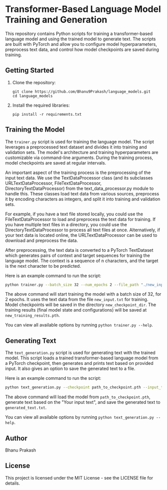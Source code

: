 # Transformer-Based Language Model Training and Generation

This repository contains Python scripts for training a transformer-based language model and using the trained model to generate text. The scripts are built with PyTorch and allow you to configure model hyperparameters, preprocess text data, and control how model checkpoints are saved during training.

## Getting Started

1. Clone the repository:
    ```
    git clone https://github.com/Bhanu9Prakash/language_models.git
    cd language_models
    ```
2. Install the required libraries:
    ```
    pip install -r requirements.txt
    ```

## Training the Model

The `trainer.py` script is used for training the language model. The script leverages a preprocessed text dataset and divides it into training and validation sets. The model's architecture and training hyperparameters are customizable via command-line arguments. During the training process, model checkpoints are saved at regular intervals. 

An important aspect of the training process is the preprocessing of the input text data. We use the TextDataProcessor class (and its subclasses URLTextDataProcessor, FileTextDataProcessor, DirectoryTextDataProcessor) from the text_data_processor.py module to handle this. These classes load text data from various sources, preprocess it by encoding characters as integers, and split it into training and validation sets.

For example, if you have a text file stored locally, you could use the FileTextDataProcessor to load and preprocess the text data for training. If you have multiple text files in a directory, you could use the DirectoryTextDataProcessor to process all text files at once. Alternatively, if your text data is located online, the URLTextDataProcessor can be used to download and preprocess the data.

After preprocessing, the text data is converted to a PyTorch TextDataset which generates pairs of context and target sequences for training the language model. The context is a sequence of n characters, and the target is the next character to be predicted.

Here is an example command to run the script:

```bash
python trainer.py --batch_size 32 --num_epochs 2 --file_path "./new_input.txt" --checkpoint_dir "./new_checkpoint_dir" --save_results_path "./new_training_results.pth"
```

The above command will start training the model with a batch size of 32, for 2 epochs. It uses the text data from the file `new_input.txt` for training. Model checkpoints will be saved in the directory `new_checkpoint_dir`. The training results (final model state and configurations) will be saved at `new_training_results.pth`.

You can view all available options by running `python trainer.py --help`.

## Generating Text

The `text_generation.py` script is used for generating text with the trained model. This script loads a trained transformer-based language model from a PyTorch checkpoint, then generates and prints text based on provided input. It also gives an option to save the generated text to a file.

Here is an example command to run the script:

```bash
python text_generation.py --checkpoint path_to_checkpoint.pth --input_text "Your input text" --max_input_tokens 100 --save_output generated_text.txt
```

The above command will load the model from `path_to_checkpoint.pth`, generate text based on the "Your input text", and save the generated text to `generated_text.txt`.

You can view all available options by running `python text_generation.py --help`.

## Author

Bhanu Prakash

## License

This project is licensed under the MIT License - see the LICENSE file for details.
